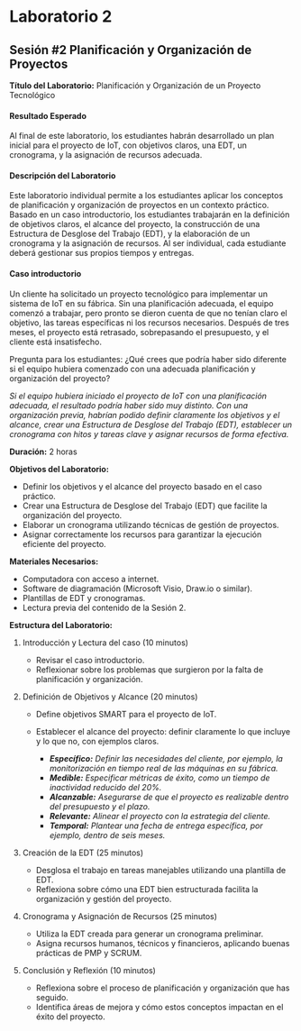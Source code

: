 # Laboratorio 2

## Sesión #2 Planificación y Organización de Proyectos

**Título del Laboratorio:** Planificación y Organización de un Proyecto Tecnológico

#### Resultado Esperado

Al final de este laboratorio, los estudiantes habrán desarrollado un plan inicial para el proyecto de IoT, con objetivos claros, una EDT, un cronograma, y la asignación de recursos adecuada.

#### Descripción del Laboratorio

Este laboratorio individual permite a los estudiantes aplicar los conceptos de planificación y organización de proyectos en un contexto práctico. Basado en un caso introductorio, los estudiantes trabajarán en la definición de objetivos claros, el alcance del proyecto, la construcción de una Estructura de Desglose del Trabajo (EDT), y la elaboración de un cronograma y la asignación de recursos. Al ser individual, cada estudiante deberá gestionar sus propios tiempos y entregas.

#### Caso introductorio

Un cliente ha solicitado un proyecto tecnológico para implementar un sistema de IoT en su fábrica. Sin una planificación adecuada, el equipo comenzó a trabajar, pero pronto se dieron cuenta de que no tenían claro el objetivo, las tareas específicas ni los recursos necesarios. Después de tres meses, el proyecto está retrasado, sobrepasando el presupuesto, y el cliente está insatisfecho.

Pregunta para los estudiantes: ¿Qué crees que podría haber sido diferente si el equipo hubiera comenzado con una adecuada planificación y organización del proyecto?

*Si el equipo hubiera iniciado el proyecto de IoT con una planificación adecuada, el resultado podría haber sido muy distinto. Con una organización previa, habrían podido definir claramente los objetivos y el alcance, crear una Estructura de Desglose del Trabajo (EDT), establecer un cronograma con hitos y tareas clave y asignar recursos de forma efectiva.*

**Duración:** 2 horas

**Objetivos del Laboratorio:**

- Definir los objetivos y el alcance del proyecto basado en el caso práctico.
- Crear una Estructura de Desglose del Trabajo (EDT) que facilite la organización del proyecto.
- Elaborar un cronograma utilizando técnicas de gestión de proyectos.
- Asignar correctamente los recursos para garantizar la ejecución eficiente del proyecto.

**Materiales Necesarios:**

- Computadora con acceso a internet.
- Software de diagramación (Microsoft Visio, Draw.io o similar).
- Plantillas de EDT y cronogramas.
- Lectura previa del contenido de la Sesión 2.

**Estructura del Laboratorio:**

1. Introducción y Lectura del caso (10 minutos)
    - Revisar el caso introductorio.
    - Reflexionar sobre los problemas que surgieron por la falta de planificación y organización.

2. Definición de Objetivos y Alcance (20 minutos)

    - Define objetivos SMART para el proyecto de IoT.
    - Establecer el alcance del proyecto: definir claramente lo que incluye y lo que no, con ejemplos claros.

        - ***Específico:** Definir las necesidades del cliente, por ejemplo, la monitorización en tiempo real de las máquinas en su fábrica.*
        - ***Medible:** Especificar métricas de éxito, como un tiempo de inactividad reducido del 20%.*
        - ***Alcanzable:** Asegurarse de que el proyecto es realizable dentro del presupuesto y el plazo.*
        - ***Relevante:** Alinear el proyecto con la estrategia del cliente.*
        - ***Temporal:** Plantear una fecha de entrega específica, por ejemplo, dentro de seis meses.*

3. Creación de la EDT (25 minutos)
    - Desglosa el trabajo en tareas manejables utilizando una plantilla de EDT.
    - Reflexiona sobre cómo una EDT bien estructurada facilita la organización y gestión del proyecto.

4. Cronograma y Asignación de Recursos (25 minutos)
    - Utiliza la EDT creada para generar un cronograma preliminar.
    - Asigna recursos humanos, técnicos y financieros, aplicando buenas prácticas de PMP y SCRUM.

5. Conclusión y Reflexión (10 minutos)
    - Reflexiona sobre el proceso de planificación y organización que has seguido.
    - Identifica áreas de mejora y cómo estos conceptos impactan en el éxito del proyecto.
